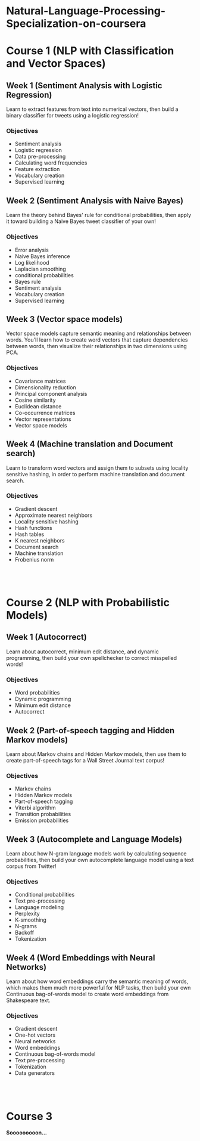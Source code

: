# Natural-Language-Processing-Specialization-on-coursera

# Course 1 (NLP with Classification and Vector Spaces)
## Week 1 (Sentiment Analysis with Logistic Regression)
Learn to extract features from text into numerical vectors, then build a binary classifier for tweets using a logistic regression!
### Objectives
- Sentiment analysis
- Logistic regression
- Data pre-processing
- Calculating word frequencies
- Feature extraction
- Vocabulary creation
- Supervised learning
## Week 2 (Sentiment Analysis with Naive Bayes)
Learn the theory behind Bayes' rule for conditional probabilities, then apply it toward building a Naive Bayes tweet classifier of your own!
### Objectives
- Error analysis
- Naive Bayes inference
- Log likelihood
- Laplacian smoothing
- conditional probabilities
- Bayes rule
- Sentiment analysis
- Vocabulary creation
- Supervised learning
## Week 3 (Vector space models)
Vector space models capture semantic meaning and relationships between words. You'll learn how to create word vectors that capture dependencies between words, then visualize their relationships in two dimensions using PCA.
### Objectives
- Covariance matrices
- Dimensionality reduction
- Principal component analysis
- Cosine similarity
- Euclidean distance
- Co-occurrence matrices
- Vector representations
- Vector space models
## Week 4 (Machine translation and Document search)
Learn to transform word vectors and assign them to subsets using locality sensitive hashing, in order to perform machine translation and document search.
### Objectives
- Gradient descent
- Approximate nearest neighbors
- Locality sensitive hashing
- Hash functions
- Hash tables
- K nearest neighbors
- Document search
- Machine translation
- Frobenius norm
<br><br><br><br>
# Course 2 (NLP with Probabilistic Models)
## Week 1 (Autocorrect)
Learn about autocorrect, minimum edit distance, and dynamic programming, then build your own spellchecker to correct misspelled words!
### Objectives
- Word probabilities
- Dynamic programming
- Minimum edit distance
- Autocorrect
## Week 2 (Part-of-speech tagging and Hidden Markov models)
Learn about Markov chains and Hidden Markov models, then use them to create part-of-speech tags for a Wall Street Journal text corpus!
### Objectives
- Markov chains
- Hidden Markov models
- Part-of-speech tagging
- Viterbi algorithm
- Transition probabilities
- Emission probabilities
## Week 3 (Autocomplete and Language Models)
Learn about how N-gram language models work by calculating sequence probabilities, then build your own autocomplete language model using a text corpus from Twitter!
### Objectives
- Conditional probabilities
- Text pre-processing
- Language modeling
- Perplexity
- K-smoothing
- N-grams
- Backoff
- Tokenization
## Week 4 (Word Embeddings with Neural Networks)
Learn about how word embeddings carry the semantic meaning of words, which makes them much more powerful for NLP tasks, then build your own Continuous bag-of-words model to create word embeddings from Shakespeare text.
### Objectives
- Gradient descent
- One-hot vectors
- Neural networks
- Word embeddings
- Continuous bag-of-words model
- Text pre-processing
- Tokenization
- Data generators
<br><br><br><br>
# Course 3
**Sooooooooon...**
